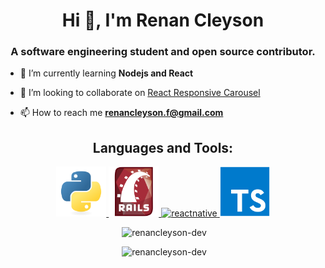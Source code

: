<h1 align="center">Hi 👋, I'm Renan Cleyson</h1>
<h3 align="center">A software engineering student and open source contributor.</h3>

- 🌱 I’m currently learning **Nodejs and React**

- 👯 I’m looking to collaborate on [React Responsive Carousel](https://github.com/leandrowd/react-responsive-carousel)

- 📫 How to reach me **renancleyson.f@gmail.com**

<h2 align="center">Languages and Tools:</h2>
<p align="center"> <a href="https://www.python.org" target="_blank"> <img src="https://raw.githubusercontent.com/devicons/devicon/master/icons/python/python-original.svg" alt="python" width="80" height="80"/> </a> <a href="https://rubyonrails.org" target="_blank"> <img src="https://raw.githubusercontent.com/devicons/devicon/master/icons/rails/rails-original-wordmark.svg" alt="rails" width="80" height="80"/> </a> <a href="https://reactnative.dev/" target="_blank"> <img src="https://reactnative.dev/img/header_logo.svg" alt="reactnative" width="80" height="80"/> </a> <a href="https://www.typescriptlang.org/" target="_blank"> <img src="https://raw.githubusercontent.com/devicons/devicon/master/icons/typescript/typescript-original.svg" alt="typescript" width="80" height="80"/> </a> </p>

<p align="center">&nbsp;<img src="https://github-readme-stats.vercel.app/api/top-langs?username=renancleyson-dev&show_icons=true&locale=en&layout=compact" alt="renancleyson-dev" /></p>

<p align="center">&nbsp;<img src="https://github-readme-stats.vercel.app/api?username=renancleyson-dev&show_icons=true&locale=en" alt="renancleyson-dev" /></p>
